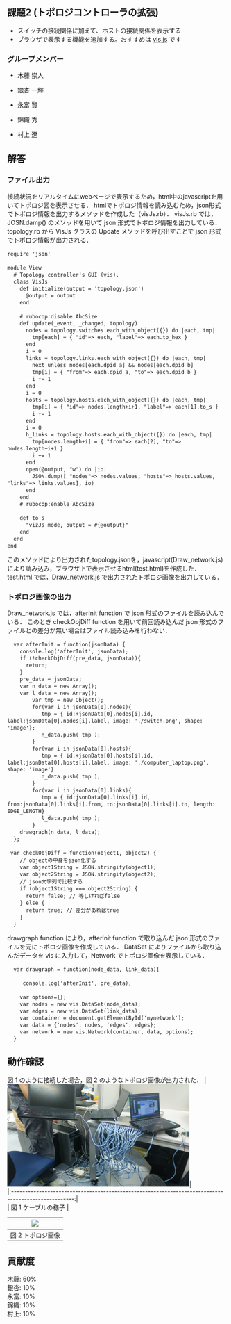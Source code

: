 ## 課題2 (トポロジコントローラの拡張)

* スイッチの接続関係に加えて、ホストの接続関係を表示する
* ブラウザで表示する機能を追加する。おすすめは [vis.js](https://github.com/almende/vis) です

### グループメンバー

* 木藤 崇人

* 銀杏 一輝

* 永富 賢

* 錦織 秀

* 村上 遼

## 解答


### ファイル出力
接続状況をリアルタイムにwebページで表示するため，html中のjavascriptを用いてトポロジ図を表示させる．
htmlでトポロジ情報を読み込むため，json形式でトポロジ情報を出力するメソッドを作成した（visJs.rb）．
visJs.rb では，JOSN.damp() のメソッドを用いて json 形式でトポロジ情報を出力している．
topology.rb から VisJs クラスの Update メソッドを呼び出すことで json 形式でトポロジ情報が出力される．

```
require 'json'

module View
  # Topology controller's GUI (vis).
  class VisJs
    def initialize(output = 'topology.json')
      @output = output
    end

    # rubocop:disable AbcSize
    def update(_event, _changed, topology)
      nodes = topology.switches.each_with_object({}) do |each, tmp|
        tmp[each] = { "id"=> each, "label"=> each.to_hex }
      end
      i = 0
      links = topology.links.each_with_object({}) do |each, tmp|
        next unless nodes[each.dpid_a] && nodes[each.dpid_b]
        tmp[i] = { "from"=> each.dpid_a, "to"=> each.dpid_b }
        i += 1
      end
      i = 0
      hosts = topology.hosts.each_with_object({}) do |each, tmp|
        tmp[i] = { "id"=> nodes.length+i+1, "label"=> each[1].to_s }
        i += 1
      end
      i = 0
      h_links = topology.hosts.each_with_object({}) do |each, tmp|
        tmp[nodes.length+i] = { "from"=> each[2], "to"=> nodes.length+i+1 }
        i += 1
      end
      open(@output, "w") do |io|
        JSON.dump([ "nodes"=> nodes.values, "hosts"=> hosts.values, "links"=> links.values], io)
      end
    end
    # rubocop:enable AbcSize

    def to_s
      "vizJs mode, output = #{@output}"
    end
  end
end
```

このメソッドにより出力されたtopology.jsonを，javascript(Draw_network.js)により読み込み，ブラウザ上で表示させるhtml(test.html)を作成した．
test.html では，Draw_network.js で出力されたトポロジ画像を出力している．

### トポロジ画像の出力
Draw_network.js では，afterInit function で json 形式のファイルを読み込んでいる．
このとき checkObjDiff function を用いて前回読み込んだ json 形式のファイルとの差分が無い場合はファイル読み込みを行わない．

```
  var afterInit = function(jsonData) {
    console.log('afterInit', jsonData);
    if (!checkObjDiff(pre_data, jsonData)){
      return;
    }
    pre_data = jsonData;
    var n_data = new Array();
    var l_data = new Array();
        var tmp = new Object();
        for(var i in jsonData[0].nodes){
           tmp = { id:+jsonData[0].nodes[i].id, label:jsonData[0].nodes[i].label, image: './switch.png', shape: 'image'};
           n_data.push( tmp );
        }
        for(var i in jsonData[0].hosts){
           tmp = { id:+jsonData[0].hosts[i].id, label:jsonData[0].hosts[i].label, image: './computer_laptop.png', shape: 'image'}
           n_data.push( tmp );
        }
        for(var i in jsonData[0].links){
           tmp = { id:jsonData[0].links[i].id, from:jsonData[0].links[i].from, to:jsonData[0].links[i].to, length: EDGE_LENGTH}
           l_data.push( tmp );
        }
    drawgraph(n_data, l_data);
  };

 var checkObjDiff = function(object1, object2) {
    // objectの中身をjson化する
    var object1String = JSON.stringify(object1); 
    var object2String = JSON.stringify(object2);
    // json文字列で比較する
    if (object1String === object2String) {
      return false; // 等しければfalse
    } else {
      return true; // 差分があればtrue
    }
  }

```

drawgraph function により，afterInit function で取り込んだ json 形式のファイルを元にトポロジ画像を作成している．
DataSet によりファイルから取り込んだデータを vis に入力して，Network でトポロジ画像を表示している．

```
  var drawgraph = function(node_data, link_data){
 
     console.log('afterInit', pre_data); 

    var options={};
    var nodes = new vis.DataSet(node_data);
    var edges = new vis.DataSet(link_data);
    var container = document.getElementById('mynetwork');
    var data = {'nodes': nodes, 'edges': edges};
    var network = new vis.Network(container, data, options);
  }
```

## 動作確認
図 1 のように接続した場合，図 2 のようなトポロジ画像が出力された．
|<img src="https://github.com/handai-trema/topology-team-w/blob/develop/picture/switch_after.jpg" width="420px">|  
|:----------------------------------------------------------------------------------------------------:|  
|                                   図 1 ケーブルの様子		                                       |  

|<img src="https://github.com/handai-trema/topology-team-w/blob/develop/picture/ss1.pmg" width="420px">|  
|:----------------------------------------------------------------------------------------------------:|  
|                                   図 2 トポロジ画像		                                       |  


## 貢献度
木藤: 60%  
銀杏: 10%  
永富: 10%  
錦織: 10%  
村上: 10%
